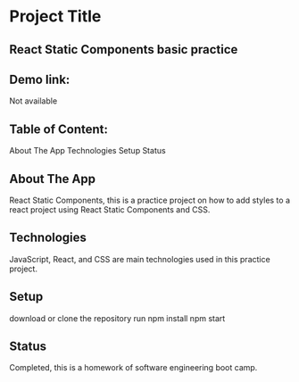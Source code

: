 # Project Title

## React Static Components basic practice

## Demo link:

Not available

## Table of Content:

About The App
Technologies
Setup
Status

## About The App

React Static Components, this is a practice project on how to add styles to a react project using React Static Components and CSS.

## Technologies

JavaScript, React, and CSS are main technologies used in this practice project.

## Setup

download or clone the repository
run npm install
npm start

## Status

Completed, this is a homework of software engineering boot camp.
